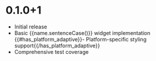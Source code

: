 # 0.1.0+1

- Initial release
- Basic {{name.sentenceCase()}} widget implementation
{{#has_platform_adaptive}}- Platform-specific styling support{{/has_platform_adaptive}}
- Comprehensive test coverage